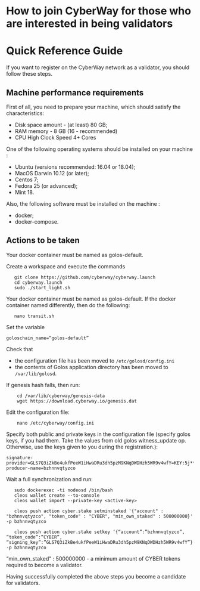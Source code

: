 
# How to join CyberWay for those who are interested in being validators  
# Quick Reference Guide

If you want to register on the CyberWay network as a validator, you should follow these steps.

## Machine performance requirements

First of all, you need to prepare your machine, which should satisfy the characteristics:
  * Disk space amount - (at least) 80 GB;
  * RAM memory - 8 GB (16 - recommended)
  * CPU High Clock Speed 4+ Cores  


One of the following operating systems should be installed on your machine :
  * Ubuntu (versions recommended: 16.04 or 18.04);
  * MacOS Darwin 10.12 (or later);
  * Centos 7;
  * Fedora 25 (or advanced);
  * Mint 18.


Also, the following software must be installed on the machine :
  * docker;
  * docker-compose.  

## Actions to be taken
Your docker container must be named as golos-default.  

Create a workspace and execute the commands  
```
   git clone https://github.com/cyberway/cyberway.launch
   cd cyberway.launch
   sudo ./start_light.sh
```
Your docker container must be named as golos-default. If the docker container named differently, then do the following:  
```
   nano transit.sh
```
Set the variable 
```
goloschain_name=”golos-default”
```
Check that  
  * the configuration file has been moved to `/etc/golosd/config.ini` 
  * the contents of Golos application directory has been moved to `/var/lib/golosd`.

If genesis hash falls, then run:  
```
    cd /var/lib/cyberway/genesis-data
    wget https://download.cyberway.io/genesis.dat
```

Edit the configuration file:  
```
    nano /etc/cyberway/config.ini
```  

Specify both public and private keys in the configuration file (specify golos keys, if you had them. Take the values from old golos witness_update op. Otherwise, use the keys given to you during the registration.):  
```
signature-provider=GLS7Q3iZkBe4ukfPeeW1iHwaDRu3dh5pzM9KNqDWDHzh5WR9v4wfY=KEY:5j****
producer-name=bzhnnvqtyzco
```  

Wait a full synchronization and run:  
```
   sudo dockerexec -ti nodeosd /bin/bash
   cleos wallet create --to-console
   cleos wallet import --private-key <active-key>

   cleos push action cyber.stake setminstaked '{"account" : "bzhnnvqtyzco", "token_code" : "CYBER", "min_own_staked" : 500000000}' -p bzhnnvqtyzco

   cleos push action cyber.stake setkey ‘{“account”:”bzhnnvqtyzco”, “token_code”:”CYBER”, “signing_key”:”GLS7Q3iZkBe4ukfPeeW1iHwaDRu3dh5pzM9KNqDWDHzh5WR9v4wfY”}’ -p bzhnnvqtyzco 

```   
“min_own_staked" : 500000000  - a minimum amount of CYBER tokens required to become a validator.  

Нaving successfully completed the above steps you become a candidate for validators.
